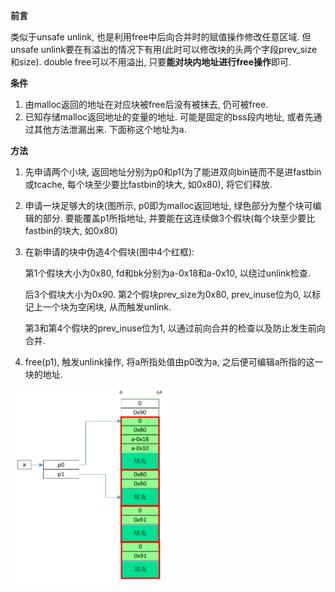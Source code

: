 **前言**

类似于unsafe unlink, 也是利用free中后向合并时的赋值操作修改任意区域. 但unsafe unlink要在有溢出的情况下有用(此时可以修改块的头两个字段prev_size和size). double free可以不用溢出, 只要**能对块内地址进行free操作**即可.

**条件**

1. 由malloc返回的地址在对应块被free后没有被抹去, 仍可被free.
2. 已知存储malloc返回地址的变量的地址. 可能是固定的bss段内地址, 或者先通过其他方法泄漏出来. 下面称这个地址为a.

**方法**

1. 先申请两个小块, 返回地址分别为p0和p1(为了能进双向bin链而不是进fastbin或tcache, 每个块至少要比fastbin的块大, 如0x80), 将它们释放.
2. 申请一块足够大的块(图所示, p0即为malloc返回地址, 绿色部分为整个块可编辑的部分. 要能覆盖p1所指地址, 并要能在这连续做3个假块(每个块至少要比fastbin的块大, 如0x80)
3. 在新申请的块中伪造4个假块(图中4个红框): 
    
    第1个假块大小为0x80, fd和bk分别为a-0x18和a-0x10, 以绕过unlink检查.

    后3个假块大小为0x90. 第2个假块prev_size为0x80, prev_inuse位为0, 以标记上一个块为空闲块, 从而触发unlink.

    第3和第4个假块的prev_inuse位为1, 以通过前向合并的检查以及防止发生前向合并.
4. free(p1), 触发unlink操作, 将a所指处值由p0改为a, 之后便可编辑a所指的这一块的地址.

<img alt="why1" src="./double_free.jpg" width="50%" height="50%">
